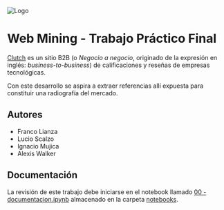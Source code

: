 
![Logo](https://www.austral.edu.ar/ingenieria-posgrados/wp-content/uploads/2018/06/ua-ingenieria-color-logo.png)


# Web Mining - Trabajo Práctico Final

[Clutch](https://clutch.co/) es un sitio B2B (o *Negocio a negocio*, originado de la expresión en inglés: *business-to-business*) de calificaciones y reseñas de empresas tecnológicas.

Con este desarrollo se aspira a extraer referencias allí expuesta para constituir una radiografía del mercado.


## Autores

- Franco Lianza
- Lucio Scalzo
- Ignacio Mujica
- Alexis Walker


## Documentación

La revisión de este trabajo debe iniciarse en el notebook llamado [00 - documentacion.ipynb](/notebooks/00%20-%20documentacion.ipynb) almacenado en la carpeta [notebooks](/notebooks/).

